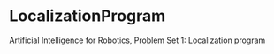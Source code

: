LocalizationProgram
===================

Artificial Intelligence for Robotics, Problem Set 1: Localization program
